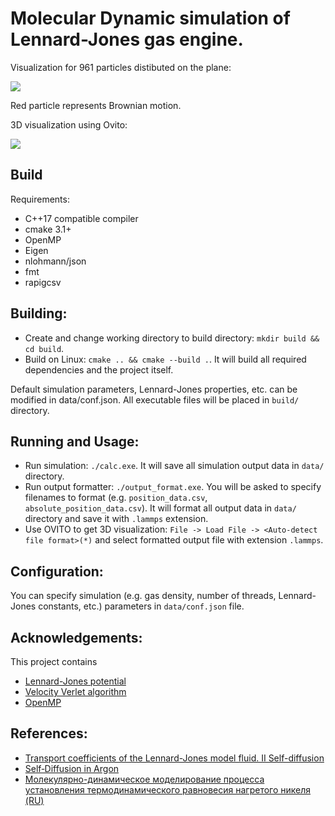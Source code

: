 # Molecular Dynamic simulation of Lennard-Jones gas engine.

Visualization for 961 particles distibuted on the plane:
<p>
    <img src="https://github.com/aslanchek/RealGasModel/blob/master/animation.gif">
</p>
Red particle represents Brownian motion.

3D visualization using Ovito:
<p>
    <img src="https://github.com/aslanchek/RealGasModel/blob/master/3d.gif">
</p>

## Build

Requirements:

* C++17 compatible compiler
* cmake 3.1+
* OpenMP
* Eigen
* nlohmann/json
* fmt
* rapigcsv
 
## Building:

* Create and change working directory to build directory: `mkdir build && cd build`.
* Build on Linux: `cmake .. && cmake --build .`. It will build all required dependencies and the project itself.

Default simulation parameters, Lennard-Jones properties, etc. can be modified in data/conf.json.
All executable files will be placed in `build/` directory.

## Running and Usage:
* Run simulation: `./calc.exe`. It will save all simulation output data in `data/` directory.
* Run output formatter: `./output_format.exe`. You will be asked to specify filenames to format (e.g. `position_data.csv`, `absolute_position_data.csv`). It will format all output data in `data/` directory and save it with `.lammps` extension.
* Use OVITO to get 3D visualization: `File -> Load File -> <Auto-detect file format>(*)` and select formatted output file with extension `.lammps`.

## Configuration:

You can specify simulation (e.g. gas density, number of threads, Lennard-Jones constants, etc.) parameters in `data/conf.json` file.

## Acknowledgements:

This project contains 
* [Lennard-Jones potential](https://en.wikipedia.org/wiki/Lennard-Jones_potential)
* [Velocity Verlet algorithm](https://en.wikipedia.org/wiki/Verlet_integration#Velocity_Verlet)
* [OpenMP](https://www.openmp.org/)

## References:
* [Transport coefficients of the Lennard-Jones model fluid. II Self-diffusion](https://aip.scitation.org/doi/pdf/10.1063/1.1786579)
* [Self‐Diffusion in Argon](https://aip.scitation.org/doi/pdf/10.1063/1.1747116)
* [Молекулярно-динамическое
  моделирование процесса установления
  термодинамического равновесия
  нагретого никеля (RU)](https://keldysh.ru/papers/2014/prep2014_41.pdf)